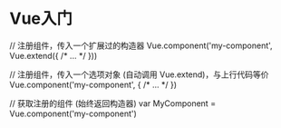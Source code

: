 # Vue入门

 
// 注册组件，传入一个扩展过的构造器
Vue.component('my-component', Vue.extend({ /* ... */ }))

// 注册组件，传入一个选项对象 (自动调用 Vue.extend)，与上行代码等价
Vue.component('my-component', { /* ... */ })

// 获取注册的组件 (始终返回构造器)
var MyComponent = Vue.component('my-component')